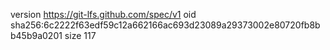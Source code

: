 version https://git-lfs.github.com/spec/v1
oid sha256:6c2222f63edf59c12a662166ac693d23089a29373002e80720fb8bb45b9a0201
size 117
